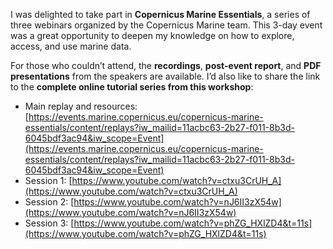 I was delighted to take part in **Copernicus Marine Essentials**, a series of three webinars organized by the Copernicus Marine team. This 3-day event was a great opportunity to deepen my knowledge on how to explore, access, and use marine data.

For those who couldn’t attend, the **recordings**, **post-event report**, and **PDF presentations** from the speakers are available. I’d also like to share the link to the **complete online tutorial series from this workshop**:

- Main replay and resources: [https://events.marine.copernicus.eu/copernicus-marine-essentials/content/replays?iw_mailid=11acbc63-2b27-f011-8b3d-6045bdf3ac94&iw_scope=Event](https://events.marine.copernicus.eu/copernicus-marine-essentials/content/replays?iw_mailid=11acbc63-2b27-f011-8b3d-6045bdf3ac94&iw_scope=Event)
- Session 1: [https://www.youtube.com/watch?v=ctxu3CrUH_A](https://www.youtube.com/watch?v=ctxu3CrUH_A)
- Session 2: [https://www.youtube.com/watch?v=nJ6II3zX54w](https://www.youtube.com/watch?v=nJ6II3zX54w)
- Session 3: [https://www.youtube.com/watch?v=phZG_HXlZD4&t=11s](https://www.youtube.com/watch?v=phZG_HXlZD4&t=11s)
